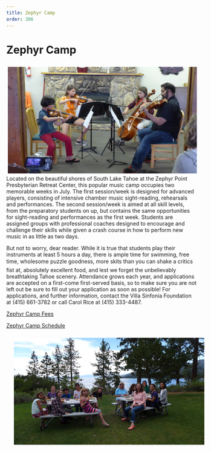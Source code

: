 ```yaml
---
title: Zephyr Camp
order: 306
---
```


# Zephyr Camp


<img style="float: right; margin-left: 20px; margin-top: 10px;  margin-bottom: 5px;" width="500px" src="/images/Quartet.jpg"/>
Located on the beautiful shores of South Lake Tahoe at the Zephyr Point Presbyterian Retreat Center, this popular music camp occupies two memorable weeks in July. The first session/week is designed for advanced players, consisting of intensive chamber music sight-reading, rehearsals and performances. The second session/week is aimed at all skill levels, from the preparatory students on up, but contains the same opportunities for sight-reading and performances as the first week. Students are assigned groups with professional coaches designed to encourage and challenge their skills while given a crash course in how to perform new music in as little as two days.


 But not to worry, dear reader. While it is true that students play their instruments at least 5 hours a day, there is ample time for swimming, free time, wholesome puzzle goodness, more skits than you can shake a critics fist at, absolutely excellent food, and lest we forget the unbelievably breathtaking Tahoe scenery. Attendance grows each year, and applications are accepted on a first-come first-served basis, so to make sure you are not left out be sure to fill out your application as soon as possible! For applications, and further information, contact the Villa Sinfonia Foundation at (415) 661-3782 or call Carol Rice at (415) 333-4487.

[Zephyr Camp Fees](/images/zephyr_fees.pdf)

[Zephyr Camp Schedule](/images/zephyr_schedule.pdf)

<img style="float: Center; margin-left: 20px; margin-top: 10px;  margin-bottom: 5px;" width="800px" src="/images/family.jpg"/>
